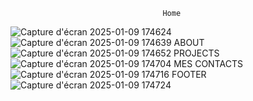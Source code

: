                                       Home 
![Capture d'écran 2025-01-09 174624](https://github.com/user-attachments/assets/e9b553e0-0aa0-4640-8ad0-f879be31bb0c)
![Capture d'écran 2025-01-09 174639](https://github.com/user-attachments/assets/6669e00f-8e6f-43c0-b33f-f086a6832686)
                                      ABOUT
![Capture d'écran 2025-01-09 174652](https://github.com/user-attachments/assets/2437de2c-90f9-4522-beac-dbcf15b9f43f)
                                     PROJECTS
![Capture d'écran 2025-01-09 174704](https://github.com/user-attachments/assets/4c9fdb3f-4fc7-4e52-9b07-0c532246c54d)
                                    MES CONTACTS
![Capture d'écran 2025-01-09 174716](https://github.com/user-attachments/assets/bb29722e-f37b-430d-b988-7af8a1714442)
                                        FOOTER
![Capture d'écran 2025-01-09 174724](https://github.com/user-attachments/assets/a2466690-8126-4ddf-9cee-eada03ff9b87)
